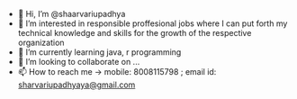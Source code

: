 - 👋 Hi, I’m @shaarvariupadhya
- 👀 I’m interested in responsible proffesional jobs where I can put forth my technical knowledge and skills for the growth of the respective organization
- 🌱 I’m currently learning java, r programming
- 💞️ I’m looking to collaborate on ...
- 📫 How to reach me -> mobile: 8008115798 ; email id: sharvariupadhyaya@gmail.com

<!---
shaarvariupadhya/shaarvariupadhya is a ✨ special ✨ repository because its `README.md` (this file) appears on your GitHub profile.
You can click the Preview link to take a look at your changes.
--->
